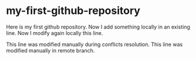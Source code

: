 # my-first-github-repository

Here is my first github repository. Now I add something locally in an existing line. Now I modify again locally this line.

This line was modified manually during conflicts resolution. This line was modified manually in remote branch.
